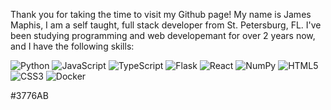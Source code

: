 Thank you for taking the time to visit my Github page! My name is James Maphis, I am a self taught, full stack developer from St. Petersburg, FL. I've been studying programming and web developemant for over 2 years now, and I have the following skills:

![Python](https://img.shields.io/static/v1?message=Python&logo=python&labelColor=green&color=red&logoColor=white&label=%orange&style=plastic)
![JavaScript](https://img.shields.io/static/v1?message=JavaScript&logo=javascript&labelColor=5c5c5c&color=1182c3&logoColor=white&label=%20&style=plastic)
![TypeScript](https://img.shields.io/static/v1?message=TypeScript&logo=typescript&labelColor=5c5c5c&color=1182c3&logoColor=white&label=%20&style=plastic)
![Flask](https://img.shields.io/static/v1?message=Flask&logo=flask&labelColor=5c5c5c&color=1182c3&logoColor=white&label=%20&style=plastic)
![React](https://img.shields.io/static/v1?message=React&logo=react&labelColor=5c5c5c&color=1182c3&logoColor=white&label=%20&style=plastic)
![NumPy](https://img.shields.io/static/v1?message=NumPy&logo=numpy&labelColor=5c5c5c&color=1182c3&logoColor=white&label=%20&style=plastic)
![HTML5](https://img.shields.io/static/v1?message=HTML5&logo=html5&labelColor=5c5c5c&color=1182c3&logoColor=white&label=%20&style=plastic)
![CSS3](https://img.shields.io/static/v1?message=CSS3&logo=css3&labelColor=5c5c5c&color=1182c3&logoColor=white&label=%20&style=plastic)
![Docker](https://img.shields.io/static/v1?message=Docker&logo=docker&labelColor=5c5c5c&color=1182c3&logoColor=white&label=%20&style=plastic)

#3776AB
